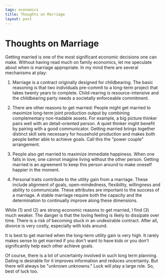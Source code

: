 ```yaml
--- 
tags: economics
title: Thoughts on Marriage
layout: post
---
```


# Thoughts on Marriage

Getting married is one of the most significant economic decisions one can make. Without having read much on family economics, let me speculate about when is marriage appropriate. In my mind there are several mechanisms at play: 

1. Marriage is a contract originally designed for childbearing. The basic reasoning is that two individuals pre-commit to a long-term project that takes twenty years to complete. Child-rearing is resource-intensive and the childbearing party needs a societally enforceable commitment. 

2. There are other reasons to get married: People might get married to maximize long-term joint production output by combining complementary non-tradable assets. For example, a big picture thinker pairs well with an detail-oriented person. A quiet thinker might benefit by pairing with a good communicator. Getting married brings together distinct skill sets necessary for household production and makes both people better able to achieve goals. Call this the "power couple" arrangement. 

3. People also get married to maximize immediate happiness. When one falls in love, one cannot imagine living without the other person. Getting married is an agreement to keep this person around to make oneself happier in the moment. 

4. Personal traits contribute to the utility gain from a marriage. These include alignment of goals, open-mindedness, flexibility, willingness and ability to communicate. These attributes are important to the success of a marriage. A stable marriage require both the capacity and the determination to continually improve along these dimensions. 

While (1) and (2) are strong economic reasons to get married, I find (3) much weaker. The danger is that the loving feeling is likely to dissipate over time. There is a risk of becoming stuck in an undesirable contract. After all, divorce is very costly, especially with kids around. 

It is best to get married when the long-term utility gain is very high. It rarely makes sense to get married if you don't want to have kids or you don't significantly help each other achieve goals. 

Of course, there is a lot of uncertainty involved in such long term planning. Dating is desirable for it improves information and reduces uncertainty. But there will always be "unknown unknowns." Luck will play a large role. So, best of luck too. 
